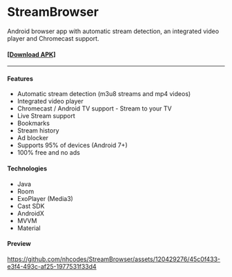 # StreamBrowser

Android browser app with automatic stream detection, an integrated video player and Chromecast support.

#### [\[Download APK\]](https://github.com/nhcodes/StreamBrowser/releases)

---

#### Features

- Automatic stream detection (m3u8 streams and mp4 videos)
- Integrated video player
- Chromecast / Android TV support - Stream to your TV
- Live Stream support
- Bookmarks
- Stream history
- Ad blocker
- Supports 95% of devices (Android 7+)
- 100% free and no ads

#### Technologies

- Java
- Room
- ExoPlayer (Media3)
- Cast SDK
- AndroidX
- MVVM
- Material

#### Preview

https://github.com/nhcodes/StreamBrowser/assets/120429276/45c0f433-e3f4-493c-af25-1977531f33d4
